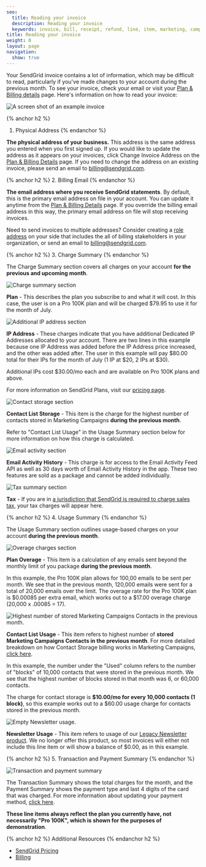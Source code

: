 ```yaml
---
seo:
  title: Reading your invoice
  description: Reading your invoice
  keywords: invoice, bill, receipt, refund, line, item, marketing, campaigns, charge, contacts, usage, overage
title: Reading your invoice
weight: 0
layout: page
navigation:
  show: true
---
```


Your SendGrid invoice contains a lot of information, which may be difficult to read, particularly if you've made changes to your account during the previous month. To see your invoice, check your email or visit your [Plan & Billing details](https://app.sendgrid.com/settings/billing) page. Here's information on how to read your invoice:

![A screen shot of an example invoice]({{root_url}}/img/invoice_legend.jpg)

{% anchor h2 %}
1. Physical Address
{% endanchor %}

**The physical address of your business.** This address is the same address you entered when you first signed up. If you would like to update the address as it appears on your invoices, click Change Invoice Address on the [Plan & Billing Details](https://app.sendgrid.com/settings/billing) page. If you need to change the address on an existing invoice, please send an email to [billing@sendgrid.com](mailto:billing@sendgrid.com).

{% anchor h2 %}
2. Billing Email
{% endanchor %}

**The email address where you receive SendGrid statements**. By default, this is the primary email address on file in your account. You can update it anytime from the [Plan & Billing Details](https://app.sendgrid.com/settings/billing) page. If you override the billing email address in this way, the primary email address on file will stop receiving invoices.

Need to send invoices to multiple addresses? Consider creating a [role address](https://sendgrid.com/docs/Classroom/Deliver/Address_Lists/role_addresses.html) on your side that includes the all of billing stakeholders in your organization, or send an email to [billing@sendgrid.com](mailto:billing@sendgrid.com).

{% anchor h2 %}
3. Charge Summary
{% endanchor %}

The Charge Summary section covers all charges on your account **for the previous and upcoming month**.

![Charge summary section]({{root_url}}/img/invoice_plan.jpg)

**Plan** - This describes the plan you subscribe to and what it will cost. In this case, the user is on a Pro 100K plan and will be charged $79.95 to use it for the month of July.

![Additional IP address section]({{root_url}}/img/invoice_IP_Address.jpg)

**IP Address** - These charges indicate that you have additional Dedicated IP Addresses allocated to your account. There are two lines in this example because one IP Address was added before the IP Address price increased, and the other was added after. The user in this example will pay $80.00 total for their IPs for the month of July (1 IP at $20, 2 IPs at $30).

Additional IPs cost $30.00/mo each and are available on Pro 100K plans and above.

For more information on SendGrid Plans, visit our [pricing page](https://sendgrid.com/pricing).

![Contact storage section]({{root_url}}/img/invoice_contact_1.jpg)

**Contact List Storage** - This item is the charge for the highest number of contacts stored in Marketing Campaigns **during the previous month**.

Refer to "Contact List Usage" in the Usage Summary section below for more information on how this charge is calculated.

![Email activity section]({{root_url}}/img/invoice_ease.jpg)

**Email Activity History** - This charge is for access to the Email Activity Feed API as well as 30 days worth of Email Activity History in the app. These two features are sold as a package and cannot be added individually.

![Tax summary section]({{root_url}}/img/invoice_tax.jpg)

**Tax** - If you are in [a jurisdiction that SendGrid is required to charge sales tax]({{root_url}}/User_Guide/Settings/taxes_and_tax_exempt.html), your tax charges will appear here.

{% anchor h2 %}
4. Usage Summary
{% endanchor %}

The Usage Summary section outlines usage-based charges on your account **during the previous month**.

![Overage charges section]({{root_url}}/img/invoice_overage.jpg)

**Plan Overage** - This item is a calculation of any emails sent beyond the monthly limit of you package **during the previous month**.

In this example, the Pro 100K plan allows for 100,00 emails to be sent per month. We see that in the previous month, 120,000 emails were sent for a total of 20,000 emails over the limit. The overage rate for the Pro 100K plan is $0.00085 per extra email, which works out to a $17.00 overage charge (20,000 x .00085 = 17).


![Highest number of stored Marketing Campaigns Contacts in the previous month.]({{root_url}}/img/invoice_contact_storage.jpg)

**Contact List Usage** - This item refers to highest number of **stored Marketing Campaigns Contacts in the previous month**. For more detailed breakdown on how Contact Storage billing works in Marketing Campaigns, [click here]({{root_url}}/Classroom/Basics/Billing/how_does_billing_work_for_marketing_campaigns.html).

In this example, the number under the "Used" column refers to the number of "blocks" of 10,000 contacts that were stored in the previous month. We see that the highest number of blocks stored in that month was 6, or 60,000 contacts.

The charge for contact storage is **$10.00/mo for every 10,000 contacts (1 block)**, so this example works out to a $60.00 usage charge for contacts stored in the previous month.

![Empty Newsletter usage.]({{root_url}}/img/invoice_NL_usage.jpg)

**Newsletter Usage** - This item refers to usage of our [Legacy Newsletter product]({{root_url}}/User_Guide/Legacy_Newsletter/index.html). We no longer offer this product, so most invoices will either not include this line item or will show a balance of $0.00, as in this example.

{% anchor h2 %}
5. Transaction and Payment Summary
{% endanchor %}

![Transaction and payment summary]({{root_url}}/img/invoice_payment_summary.jpg)

The Transaction Summary shows the total charges for the month, and the Payment Summary shows the payment type and last 4 digits of the card that was charged. For more information about updating your payment method, [click here](https://sendgrid.com/docs/Classroom/Basics/Billing/update_your_credit_card_and_resubmit_payments.html).

**These line items always reflect the plan you currently have, not necessarily "Pro 100K", which is shown for the purposes of demonstration**.

{% anchor h2 %}
Additional Resources
{% endanchor h2 %}

- [SendGrid Pricing]({{site.site_url}}/pricing/)
- [Billing]({{root_url}}/User_Guide/Settings/billing.html)
